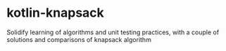 # kotlin-knapsack
Solidify learning of algorithms and unit testing practices, with a couple of solutions and comparisons of knapsack algorithm
